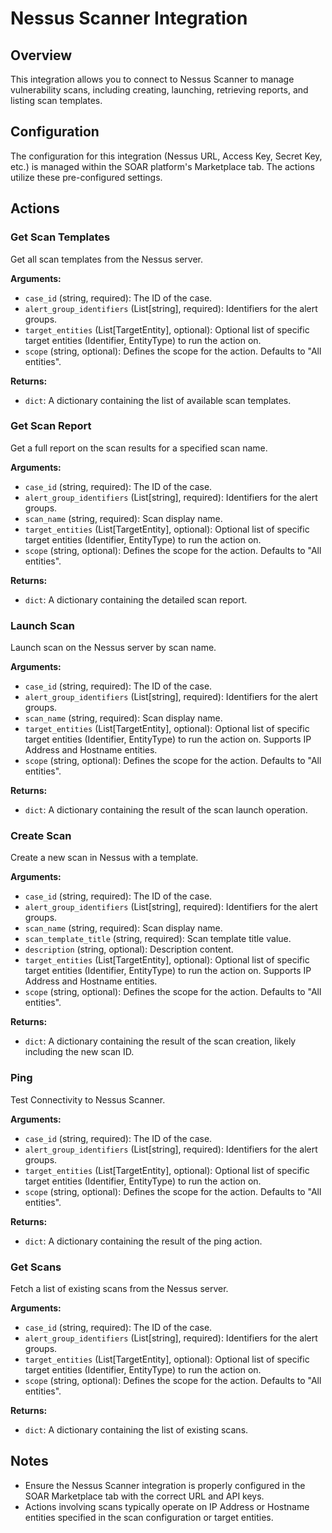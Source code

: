 # Nessus Scanner Integration

## Overview

This integration allows you to connect to Nessus Scanner to manage vulnerability scans, including creating, launching, retrieving reports, and listing scan templates.

## Configuration

The configuration for this integration (Nessus URL, Access Key, Secret Key, etc.) is managed within the SOAR platform's Marketplace tab. The actions utilize these pre-configured settings.

## Actions

### Get Scan Templates

Get all scan templates from the Nessus server.

**Arguments:**

*   `case_id` (string, required): The ID of the case.
*   `alert_group_identifiers` (List[string], required): Identifiers for the alert groups.
*   `target_entities` (List[TargetEntity], optional): Optional list of specific target entities (Identifier, EntityType) to run the action on.
*   `scope` (string, optional): Defines the scope for the action. Defaults to "All entities".

**Returns:**

*   `dict`: A dictionary containing the list of available scan templates.

### Get Scan Report

Get a full report on the scan results for a specified scan name.

**Arguments:**

*   `case_id` (string, required): The ID of the case.
*   `alert_group_identifiers` (List[string], required): Identifiers for the alert groups.
*   `scan_name` (string, required): Scan display name.
*   `target_entities` (List[TargetEntity], optional): Optional list of specific target entities (Identifier, EntityType) to run the action on.
*   `scope` (string, optional): Defines the scope for the action. Defaults to "All entities".

**Returns:**

*   `dict`: A dictionary containing the detailed scan report.

### Launch Scan

Launch scan on the Nessus server by scan name.

**Arguments:**

*   `case_id` (string, required): The ID of the case.
*   `alert_group_identifiers` (List[string], required): Identifiers for the alert groups.
*   `scan_name` (string, required): Scan display name.
*   `target_entities` (List[TargetEntity], optional): Optional list of specific target entities (Identifier, EntityType) to run the action on. Supports IP Address and Hostname entities.
*   `scope` (string, optional): Defines the scope for the action. Defaults to "All entities".

**Returns:**

*   `dict`: A dictionary containing the result of the scan launch operation.

### Create Scan

Create a new scan in Nessus with a template.

**Arguments:**

*   `case_id` (string, required): The ID of the case.
*   `alert_group_identifiers` (List[string], required): Identifiers for the alert groups.
*   `scan_name` (string, required): Scan display name.
*   `scan_template_title` (string, required): Scan template title value.
*   `description` (string, optional): Description content.
*   `target_entities` (List[TargetEntity], optional): Optional list of specific target entities (Identifier, EntityType) to run the action on. Supports IP Address and Hostname entities.
*   `scope` (string, optional): Defines the scope for the action. Defaults to "All entities".

**Returns:**

*   `dict`: A dictionary containing the result of the scan creation, likely including the new scan ID.

### Ping

Test Connectivity to Nessus Scanner.

**Arguments:**

*   `case_id` (string, required): The ID of the case.
*   `alert_group_identifiers` (List[string], required): Identifiers for the alert groups.
*   `target_entities` (List[TargetEntity], optional): Optional list of specific target entities (Identifier, EntityType) to run the action on.
*   `scope` (string, optional): Defines the scope for the action. Defaults to "All entities".

**Returns:**

*   `dict`: A dictionary containing the result of the ping action.

### Get Scans

Fetch a list of existing scans from the Nessus server.

**Arguments:**

*   `case_id` (string, required): The ID of the case.
*   `alert_group_identifiers` (List[string], required): Identifiers for the alert groups.
*   `target_entities` (List[TargetEntity], optional): Optional list of specific target entities (Identifier, EntityType) to run the action on.
*   `scope` (string, optional): Defines the scope for the action. Defaults to "All entities".

**Returns:**

*   `dict`: A dictionary containing the list of existing scans.

## Notes

*   Ensure the Nessus Scanner integration is properly configured in the SOAR Marketplace tab with the correct URL and API keys.
*   Actions involving scans typically operate on IP Address or Hostname entities specified in the scan configuration or target entities.

